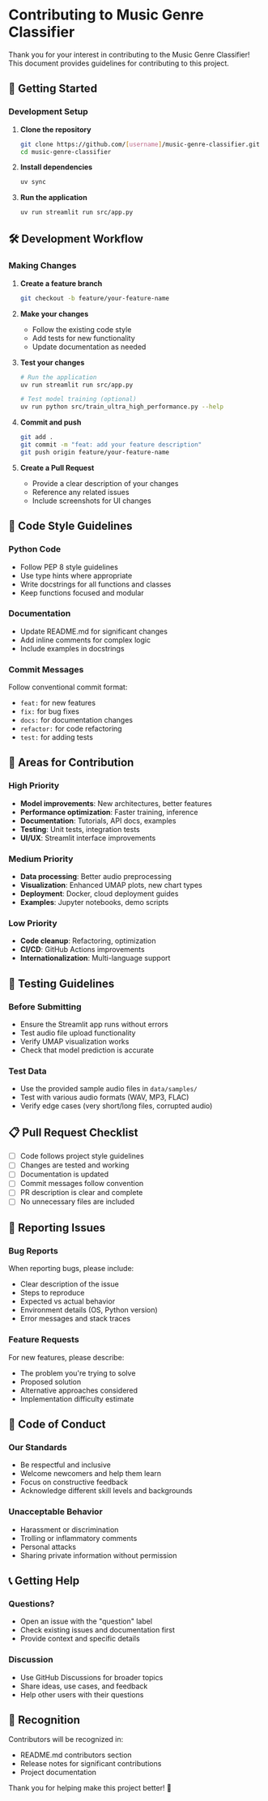 # Contributing to Music Genre Classifier

Thank you for your interest in contributing to the Music Genre Classifier! This document provides guidelines for contributing to this project.

## 🚀 Getting Started

### Development Setup

1. **Clone the repository**

   ```bash
   git clone https://github.com/[username]/music-genre-classifier.git
   cd music-genre-classifier
   ```

2. **Install dependencies**

   ```bash
   uv sync
   ```

3. **Run the application**
   ```bash
   uv run streamlit run src/app.py
   ```

## 🛠️ Development Workflow

### Making Changes

1. **Create a feature branch**

   ```bash
   git checkout -b feature/your-feature-name
   ```

2. **Make your changes**

   - Follow the existing code style
   - Add tests for new functionality
   - Update documentation as needed

3. **Test your changes**

   ```bash
   # Run the application
   uv run streamlit run src/app.py

   # Test model training (optional)
   uv run python src/train_ultra_high_performance.py --help
   ```

4. **Commit and push**

   ```bash
   git add .
   git commit -m "feat: add your feature description"
   git push origin feature/your-feature-name
   ```

5. **Create a Pull Request**
   - Provide a clear description of your changes
   - Reference any related issues
   - Include screenshots for UI changes

## 📝 Code Style Guidelines

### Python Code

- Follow PEP 8 style guidelines
- Use type hints where appropriate
- Write docstrings for all functions and classes
- Keep functions focused and modular

### Documentation

- Update README.md for significant changes
- Add inline comments for complex logic
- Include examples in docstrings

### Commit Messages

Follow conventional commit format:

- `feat:` for new features
- `fix:` for bug fixes
- `docs:` for documentation changes
- `refactor:` for code refactoring
- `test:` for adding tests

## 🎯 Areas for Contribution

### High Priority

- **Model improvements**: New architectures, better features
- **Performance optimization**: Faster training, inference
- **Documentation**: Tutorials, API docs, examples
- **Testing**: Unit tests, integration tests
- **UI/UX**: Streamlit interface improvements

### Medium Priority

- **Data processing**: Better audio preprocessing
- **Visualization**: Enhanced UMAP plots, new chart types
- **Deployment**: Docker, cloud deployment guides
- **Examples**: Jupyter notebooks, demo scripts

### Low Priority

- **Code cleanup**: Refactoring, optimization
- **CI/CD**: GitHub Actions improvements
- **Internationalization**: Multi-language support

## 🧪 Testing Guidelines

### Before Submitting

- Ensure the Streamlit app runs without errors
- Test audio file upload functionality
- Verify UMAP visualization works
- Check that model prediction is accurate

### Test Data

- Use the provided sample audio files in `data/samples/`
- Test with various audio formats (WAV, MP3, FLAC)
- Verify edge cases (very short/long files, corrupted audio)

## 📋 Pull Request Checklist

- [ ] Code follows project style guidelines
- [ ] Changes are tested and working
- [ ] Documentation is updated
- [ ] Commit messages follow convention
- [ ] PR description is clear and complete
- [ ] No unnecessary files are included

## 🐛 Reporting Issues

### Bug Reports

When reporting bugs, please include:

- Clear description of the issue
- Steps to reproduce
- Expected vs actual behavior
- Environment details (OS, Python version)
- Error messages and stack traces

### Feature Requests

For new features, please describe:

- The problem you're trying to solve
- Proposed solution
- Alternative approaches considered
- Implementation difficulty estimate

## 🤝 Code of Conduct

### Our Standards

- Be respectful and inclusive
- Welcome newcomers and help them learn
- Focus on constructive feedback
- Acknowledge different skill levels and backgrounds

### Unacceptable Behavior

- Harassment or discrimination
- Trolling or inflammatory comments
- Personal attacks
- Sharing private information without permission

## 📞 Getting Help

### Questions?

- Open an issue with the "question" label
- Check existing issues and documentation first
- Provide context and specific details

### Discussion

- Use GitHub Discussions for broader topics
- Share ideas, use cases, and feedback
- Help other users with their questions

## 🙏 Recognition

Contributors will be recognized in:

- README.md contributors section
- Release notes for significant contributions
- Project documentation

Thank you for helping make this project better! 🎵
